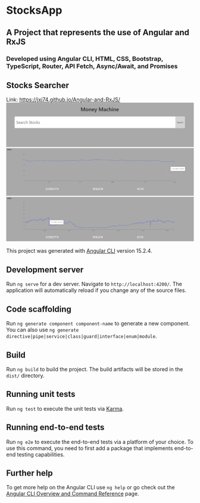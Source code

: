 # StocksApp
## A Project that represents the use of Angular and RxJS
### Developed using Angular CLI, HTML, CSS, Bootstrap, TypeScript, Router, API Fetch, Async/Await, and Promises
## Stocks Searcher
Link: https://jxi74.github.io/Angular-and-RxJS/
[<img src="https://github.com/jxi74/Angular-and-RxJS/blob/main/stocksearcher.PNG">](https://jxi74.github.io/Angular-and-RxJS/)
[<img src="https://github.com/jxi74/Angular-and-RxJS/blob/main/100days.PNG">](https://jxi74.github.io/Angular-and-RxJS/)
[<img src="https://github.com/jxi74/Angular-and-RxJS/blob/main/lifetime.PNG">](https://jxi74.github.io/Angular-and-RxJS/)


This project was generated with [Angular CLI](https://github.com/angular/angular-cli) version 15.2.4.

## Development server

Run `ng serve` for a dev server. Navigate to `http://localhost:4200/`. The application will automatically reload if you change any of the source files.

## Code scaffolding

Run `ng generate component component-name` to generate a new component. You can also use `ng generate directive|pipe|service|class|guard|interface|enum|module`.

## Build

Run `ng build` to build the project. The build artifacts will be stored in the `dist/` directory.

## Running unit tests

Run `ng test` to execute the unit tests via [Karma](https://karma-runner.github.io).

## Running end-to-end tests

Run `ng e2e` to execute the end-to-end tests via a platform of your choice. To use this command, you need to first add a package that implements end-to-end testing capabilities.

## Further help

To get more help on the Angular CLI use `ng help` or go check out the [Angular CLI Overview and Command Reference](https://angular.io/cli) page.
